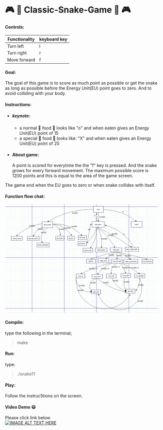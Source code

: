 # :video_game: :snake: Classic-Snake-Game :snake: :video_game:
#### Controls:
| Functionality | keyboard key |
| ------------ | ------------ |
| Turn left |   l |
| Turn right |   r |
| Move forward |  f |
#### Goal:
The goal of this game is to score as much point as possible or get the snake as long as possible before the Energy Unit(EU) point goes to zero. And to avoid colliding with your body.
#### Instructions:
- ##### keynote:
  - a normal :apple: food :apple: looks like "o" and when eaten gives an Energy Unit(EU) point of 15
  - a special :cherries: food :cherries: looks like: "X"  and when eaten gives an Energy Unit(EU) point of 25
- #### About game:
   A point is scored for everytime the the "f" key is pressed. And the snake grows for every forward movement. The maximum possible score is 1200 points and this is equal to the area of the game screen.

The game end when the EU goes to zero or when snake collides with itself.
#### Function flow chat:
![alt text](https://github.com/medegw01/Classic-Snake-Game/blob/master/flowdiagram.png  "function call")<br/>
#### Compile:
type the following in the terminal;
>make

#### Run:
type:
>./snake11
#### Play:
Follow the instruc5tions on the screen.
#### Video Demo :smiley:
Please click link below <br/>
[![IMAGE ALT TEXT HERE](https://img.youtube.com/vi/YlxXKYPhucI/0.jpg)](https://www.youtube.com/watch?v=YlxXKYPhucI&feature=youtu.be)


